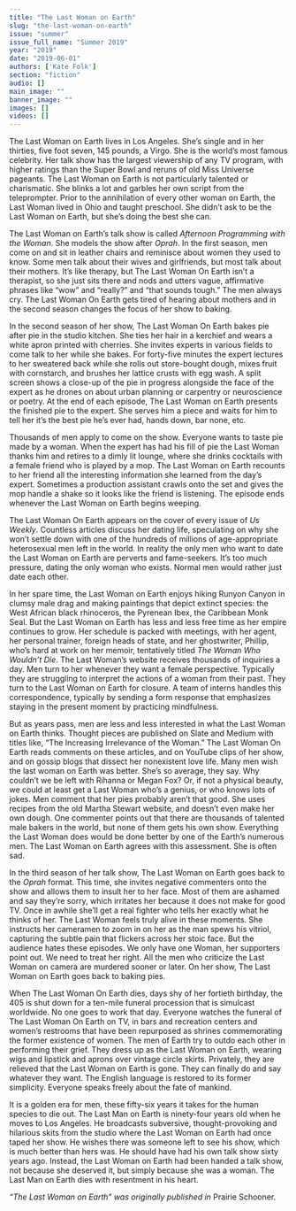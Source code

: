 ```yaml
---
title: "The Last Woman on Earth"
slug: "the-last-woman-on-earth"
issue: "summer"
issue_full_name: "Summer 2019"
year: "2019"
date: "2019-06-01"
authors: ['Kate Folk']
section: "fiction"
audio: []
main_image: ""
banner_image: ""
images: []
videos: []
---
```

The Last Woman on Earth lives in Los Angeles. She’s single and in her thirties, five foot seven, 145 pounds, a Virgo. She is the world’s most famous celebrity. Her talk show has the largest viewership of any TV program, with higher ratings than the Super Bowl and reruns of old Miss Universe pageants. The Last Woman on Earth is not particularly talented or charismatic. She blinks a lot and garbles her own script from the teleprompter. Prior to the annihilation of every other woman on Earth, the Last Woman lived in Ohio and taught preschool. She didn’t ask to be the Last Woman on Earth, but she’s doing the best she can.

 The Last Woman on Earth’s talk show is called *Afternoon Programming with the Woman*. She models the show after *Oprah*. In the first season, men come on and sit in leather chairs and reminisce about women they used to know. Some men talk about their wives and girlfriends, but most talk about their mothers. It’s like therapy, but The Last Woman On Earth isn’t a therapist, so she just sits there and nods and utters vague, affirmative phrases like “wow” and “really?” and “that sounds tough.” The men always cry. The Last Woman On Earth gets tired of hearing about mothers and in the second season changes the focus of her show to baking. 

 In the second season of her show, The Last Woman On Earth bakes pie after pie in the studio kitchen. She ties her hair in a kerchief and wears a white apron printed with cherries. She invites experts in various fields to come talk to her while she bakes. For forty-five minutes the expert lectures to her sweatered back while she rolls out store-bought dough, mixes fruit with cornstarch, and brushes her lattice crusts with egg wash. A split screen shows a close-up of the pie in progress alongside the face of the expert as he drones on about urban planning or carpentry or neuroscience or poetry. At the end of each episode, The Last Woman on Earth presents the finished pie to the expert. She serves him a piece and waits for him to tell her it’s the best pie he’s ever had, hands down, bar none, etc.

 Thousands of men apply to come on the show. Everyone wants to taste pie made by a woman. When the expert has had his fill of pie the Last Woman thanks him and retires to a dimly lit lounge, where she drinks cocktails with a female friend who is played by a mop. The Last Woman on Earth recounts to her friend all the interesting information she learned from the day’s expert. Sometimes a production assistant crawls onto the set and gives the mop handle a shake so it looks like the friend is listening. The episode ends whenever the Last Woman on Earth begins weeping.

 The Last Woman On Earth appears on the cover of every issue of *Us Weekly*. Countless articles discuss her dating life, speculating on why she won’t settle down with one of the hundreds of millions of age-appropriate heterosexual men left in the world. In reality the only men who want to date the Last Woman on Earth are perverts and fame-seekers. It’s too much pressure, dating the only woman who exists. Normal men would rather just date each other.

 In her spare time, the Last Woman on Earth enjoys hiking Runyon Canyon in clumsy male drag and making paintings that depict extinct species: the West African black rhinoceros, the Pyrenean Ibex, the Caribbean Monk Seal. But the Last Woman on Earth has less and less free time as her empire continues to grow. Her schedule is packed with meetings, with her agent, her personal trainer, foreign heads of state, and her ghostwriter, Phillip, who’s hard at work on her memoir, tentatively titled *The Woman Who Wouldn’t Die*. The Last Woman’s website receives thousands of inquiries a day. Men turn to her whenever they want a female perspective. Typically they are struggling to interpret the actions of a woman from their past. They turn to the Last Woman on Earth for closure. A team of interns handles this correspondence, typically by sending a form response that emphasizes staying in the present moment by practicing mindfulness.

 But as years pass, men are less and less interested in what the Last Woman on Earth thinks. Thought pieces are published on Slate and Medium with titles like, “The Increasing Irrelevance of the Woman.” The Last Woman On Earth reads comments on these articles, and on YouTube clips of her show, and on gossip blogs that dissect her nonexistent love life. Many men wish the last woman on Earth was better. She’s so average, they say. Why couldn’t we be left with Rihanna or Megan Fox? Or, if not a physical beauty, we could at least get a Last Woman who’s a genius, or who knows lots of jokes. Men comment that her pies probably aren’t that good. She uses recipes from the old Martha Stewart website, and doesn’t even make her own dough. One commenter points out that there are thousands of talented male bakers in the world, but none of them gets his own show. Everything the Last Woman does would be done better by one of the Earth’s numerous men. The Last Woman on Earth agrees with this assessment. She is often sad. 

 In the third season of her talk show, The Last Woman on Earth goes back to the *Oprah* format. This time, she invites negative commenters onto the show and allows them to insult her to her face. Most of them are ashamed and say they’re sorry, which irritates her because it does not make for good TV. Once in awhile she’ll get a real fighter who tells her exactly what he thinks of her. The Last Woman feels truly alive in these moments. She instructs her cameramen to zoom in on her as the man spews his vitriol, capturing the subtle pain that flickers across her stoic face. But the audience hates these episodes. We only have one Woman, her supporters point out. We need to treat her right. All the men who criticize the Last Woman on camera are murdered sooner or later. On her show, The Last Woman on Earth goes back to baking pies. 

 When The Last Woman On Earth dies, days shy of her fortieth birthday, the 405 is shut down for a ten-mile funeral procession that is simulcast worldwide. No one goes to work that day. Everyone watches the funeral of The Last Woman On Earth on TV, in bars and recreation centers and women’s restrooms that have been repurposed as shrines commemorating the former existence of women. The men of Earth try to outdo each other in performing their grief. They dress up as the Last Woman on Earth, wearing wigs and lipstick and aprons over vintage circle skirts. Privately, they are relieved that the Last Woman on Earth is gone. They can finally do and say whatever they want. The English language is restored to its former simplicity. Everyone speaks freely about the fate of mankind.

 It is a golden era for men, these fifty-six years it takes for the human species to die out. The Last Man on Earth is ninety-four years old when he moves to Los Angeles. He broadcasts subversive, thought-provoking and hilarious skits from the studio where the Last Woman on Earth had once taped her show. He wishes there was someone left to see his show, which is much better than hers was. He should have had his own talk show sixty years ago. Instead, the Last Woman on Earth had been handed a talk show, not because she deserved it, but simply because she was a woman. The Last Man on Earth dies with resentment in his heart.

 *“The Last Woman on Earth” was originally published in* Prairie Schooner.

